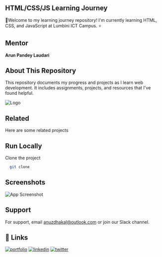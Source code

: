 
## HTML/CSS/JS Learning Journey
🎉Welcome to my learning journey repository! I'm currently learning HTML, CSS, and JavaScript at Lumbini ICT Campus. ⭐

## Mentor
**Arun Pandey Laudari**

## About This Repository
This repository documents my progress and projects as I learn web development. It includes assignments, projects, and resources that I've found helpful.






![Logo](https://www.freepnglogos.com/uploads/html5-logo-png/html5-logo-devextreme-multi-purpose-controls-html-javascript-3.png)


## Related

Here are some related projects



## Run Locally

Clone the project

```bash
  git clone 
```



## Screenshots

![App Screenshot](https://media.discordapp.net/attachments/1082851514382569473/1333467211297456272/image.png?ex=6798ff9d&is=6797ae1d&hm=4156d34c15598aaf886352a8c75c3913a39ea84bded155b846fd10097d3a4c9a&=&format=webp&quality=lossless&width=1152&height=648)


## Support

For support, email anuzdhakal@outlook.com or join our Slack channel.



## 🔗 Links
[![portfolio](https://img.shields.io/badge/my_portfolio-000?style=for-the-badge&logo=ko-fi&logoColor=white)](https://behance.com/anuzx)
[![linkedin](https://img.shields.io/badge/linkedin-0A66C2?style=for-the-badge&logo=linkedin&logoColor=white)](https://www.linkedin.com/anuzdhakal)
[![twitter](https://img.shields.io/badge/twitter-1DA1F2?style=for-the-badge&logo=twitter&logoColor=white)](https://twitter.com/@anujdhakal21)


